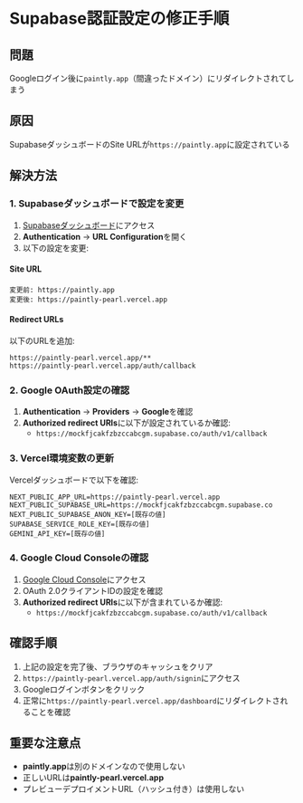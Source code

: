# Supabase認証設定の修正手順

## 問題
Googleログイン後に`paintly.app`（間違ったドメイン）にリダイレクトされてしまう

## 原因
SupabaseダッシュボードのSite URLが`https://paintly.app`に設定されている

## 解決方法

### 1. Supabaseダッシュボードで設定を変更

1. [Supabaseダッシュボード](https://supabase.com/dashboard/project/mockfjcakfzbzccabcgm)にアクセス
2. **Authentication** → **URL Configuration**を開く
3. 以下の設定を変更:

#### Site URL
```
変更前: https://paintly.app
変更後: https://paintly-pearl.vercel.app
```

#### Redirect URLs
以下のURLを追加:
```
https://paintly-pearl.vercel.app/**
https://paintly-pearl.vercel.app/auth/callback
```

### 2. Google OAuth設定の確認

1. **Authentication** → **Providers** → **Google**を確認
2. **Authorized redirect URIs**に以下が設定されているか確認:
   - `https://mockfjcakfzbzccabcgm.supabase.co/auth/v1/callback`

### 3. Vercel環境変数の更新

Vercelダッシュボードで以下を確認:

```
NEXT_PUBLIC_APP_URL=https://paintly-pearl.vercel.app
NEXT_PUBLIC_SUPABASE_URL=https://mockfjcakfzbzccabcgm.supabase.co
NEXT_PUBLIC_SUPABASE_ANON_KEY=[既存の値]
SUPABASE_SERVICE_ROLE_KEY=[既存の値]
GEMINI_API_KEY=[既存の値]
```

### 4. Google Cloud Consoleの確認

1. [Google Cloud Console](https://console.cloud.google.com/)にアクセス
2. OAuth 2.0クライアントIDの設定を確認
3. **Authorized redirect URIs**に以下が含まれているか確認:
   - `https://mockfjcakfzbzccabcgm.supabase.co/auth/v1/callback`

## 確認手順

1. 上記の設定を完了後、ブラウザのキャッシュをクリア
2. `https://paintly-pearl.vercel.app/auth/signin`にアクセス
3. Googleログインボタンをクリック
4. 正常に`https://paintly-pearl.vercel.app/dashboard`にリダイレクトされることを確認

## 重要な注意点

- **paintly.app**は別のドメインなので使用しない
- 正しいURLは**paintly-pearl.vercel.app**
- プレビューデプロイメントURL（ハッシュ付き）は使用しない